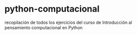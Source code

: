 # python-computacional
recopilación de todos los ejercicios del curso de Introducción al pensamiento computacional en Python
